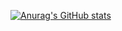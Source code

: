  [![Anurag's GitHub stats](https://github-readme-stats.vercel.app/api?username=xiaoyv404&show_icons=true&theme=react)](https://github.com/anuraghazra/github-readme-stats)

